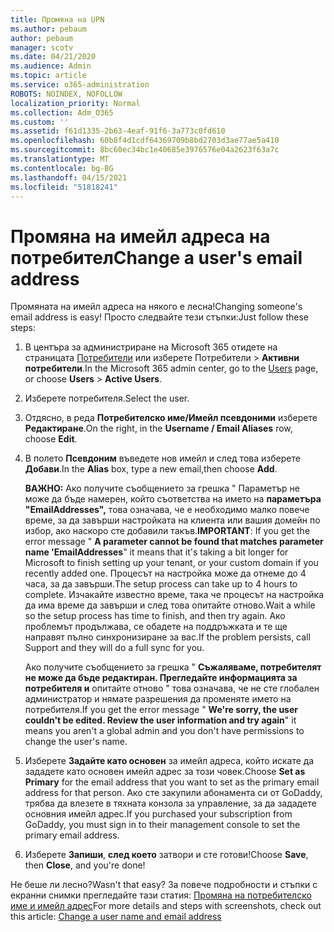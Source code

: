 ```yaml
---
title: Промяна на UPN
ms.author: pebaum
author: pebaum
manager: scotv
ms.date: 04/21/2020
ms.audience: Admin
ms.topic: article
ms.service: o365-administration
ROBOTS: NOINDEX, NOFOLLOW
localization_priority: Normal
ms.collection: Adm_O365
ms.custom: ''
ms.assetid: f61d1335-2b63-4eaf-91f6-3a773c0fd610
ms.openlocfilehash: 60b8f4d1cdf64369709b8bd2703d3ae77ae5a410
ms.sourcegitcommit: 8bc60ec34bc1e40685e3976576e04a2623f63a7c
ms.translationtype: MT
ms.contentlocale: bg-BG
ms.lasthandoff: 04/15/2021
ms.locfileid: "51818241"
---
```

# <a name="change-a-users-email-address"></a><span data-ttu-id="6a16e-102">Промяна на имейл адреса на потребител</span><span class="sxs-lookup"><span data-stu-id="6a16e-102">Change a user's email address</span></span>

<span data-ttu-id="6a16e-103">Промяната на имейл адреса на някого е лесна!</span><span class="sxs-lookup"><span data-stu-id="6a16e-103">Changing someone's email address is easy!</span></span> <span data-ttu-id="6a16e-104">Просто следвайте тези стъпки:</span><span class="sxs-lookup"><span data-stu-id="6a16e-104">Just follow these steps:</span></span>
  
1. <span data-ttu-id="6a16e-105">В центъра за администриране на Microsoft 365 отидете на страницата [Потребители](https://go.microsoft.com/fwlink/p/?linkid=834822) или изберете Потребители  \> **Активни потребители**.</span><span class="sxs-lookup"><span data-stu-id="6a16e-105">In the Microsoft 365 admin center, go to the [Users](https://go.microsoft.com/fwlink/p/?linkid=834822) page, or choose **Users** \> **Active Users**.</span></span>
    
2. <span data-ttu-id="6a16e-106">Изберете потребителя.</span><span class="sxs-lookup"><span data-stu-id="6a16e-106">Select the user.</span></span>
    
3. <span data-ttu-id="6a16e-107">Отдясно, в реда **Потребителско име/Имейл псевдоними** изберете **Редактиране**.</span><span class="sxs-lookup"><span data-stu-id="6a16e-107">On the right, in the **Username / Email Aliases** row, choose **Edit**.</span></span>
    
4. <span data-ttu-id="6a16e-108">В полето **Псевдоним** въведете нов имейл и след това изберете **Добави**.</span><span class="sxs-lookup"><span data-stu-id="6a16e-108">In the **Alias** box, type a new email,then choose **Add**.</span></span>
    
    <span data-ttu-id="6a16e-109">**ВАЖНО:** Ако получите съобщението за грешка " Параметър не може да бъде намерен, който съответства на името на **параметъра "EmailAddresses",** това означава, че е необходимо малко повече време, за да завърши настройката на клиента или вашия домейн по избор, ако наскоро сте добавили такъв.</span><span class="sxs-lookup"><span data-stu-id="6a16e-109">**IMPORTANT**: If you get the error message " **A parameter cannot be found that matches parameter name 'EmailAddresses**" it means that it's taking a bit longer for Microsoft to finish setting up your tenant, or your custom domain if you recently added one.</span></span> <span data-ttu-id="6a16e-110">Процесът на настройка може да отнеме до 4 часа, за да завърши.</span><span class="sxs-lookup"><span data-stu-id="6a16e-110">The setup process can take up to 4 hours to complete.</span></span> <span data-ttu-id="6a16e-111">Изчакайте известно време, така че процесът на настройка да има време да завърши и след това опитайте отново.</span><span class="sxs-lookup"><span data-stu-id="6a16e-111">Wait a while so the setup process has time to finish, and then try again.</span></span> <span data-ttu-id="6a16e-112">Ако проблемът продължава, се обадете на поддръжката и те ще направят пълно синхронизиране за вас.</span><span class="sxs-lookup"><span data-stu-id="6a16e-112">If the problem persists, call Support and they will do a full sync for you.</span></span>
    
    <span data-ttu-id="6a16e-113">Ако получите съобщението за грешка " **Съжаляваме, потребителят не може да бъде редактиран. Прегледайте информацията за потребителя и** опитайте отново " това означава, че не сте глобален администратор и нямате разрешения да променяте името на потребителя.</span><span class="sxs-lookup"><span data-stu-id="6a16e-113">If you get the error message " **We're sorry, the user couldn't be edited. Review the user information and try again**" it means you aren't a global admin and you don't have permissions to change the user's name.</span></span>
    
5. <span data-ttu-id="6a16e-114">Изберете **Задайте като основен** за имейл адреса, който искате да зададете като основен имейл адрес за този човек.</span><span class="sxs-lookup"><span data-stu-id="6a16e-114">Choose **Set as Primary** for the email address that you want to set as the primary email address for that person.</span></span> <span data-ttu-id="6a16e-115">Ако сте закупили абонамента си от GoDaddy, трябва да влезете в тяхната конзола за управление, за да зададете основния имейл адрес.</span><span class="sxs-lookup"><span data-stu-id="6a16e-115">If you purchased your subscription from GoDaddy, you must sign in to their management console to set the primary email address.</span></span> 
    
6. <span data-ttu-id="6a16e-116">Изберете **Запиши**, **след което** затвори и сте готови!</span><span class="sxs-lookup"><span data-stu-id="6a16e-116">Choose **Save**, then **Close**, and you're done!</span></span>
    
<span data-ttu-id="6a16e-117">Не беше ли лесно?</span><span class="sxs-lookup"><span data-stu-id="6a16e-117">Wasn't that easy?</span></span> <span data-ttu-id="6a16e-118">За повече подробности и стъпки с екранни снимки прегледайте тази статия: [Промяна на потребителско име и имейл адрес](https://docs.microsoft.com/microsoft-365/admin/add-users/change-a-user-name-and-email-address)</span><span class="sxs-lookup"><span data-stu-id="6a16e-118">For more details and steps with screenshots, check out this article: [Change a user name and email address](https://docs.microsoft.com/microsoft-365/admin/add-users/change-a-user-name-and-email-address)</span></span>
  

